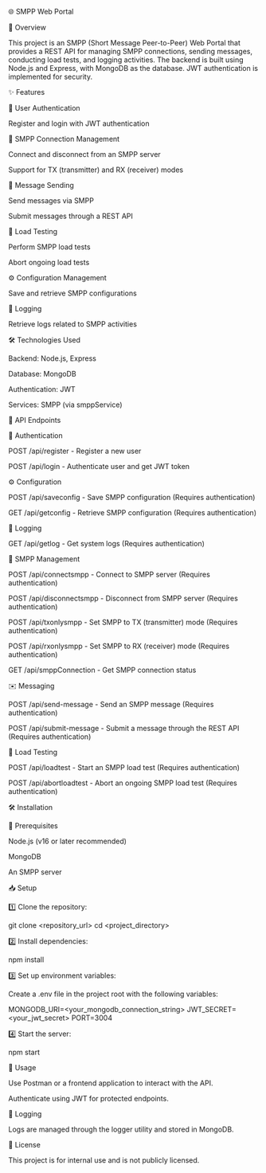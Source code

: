 🌐 SMPP Web Portal

📖 Overview

This project is an SMPP (Short Message Peer-to-Peer) Web Portal that provides a REST API for managing SMPP connections, sending messages, conducting load tests, and logging activities. The backend is built using Node.js and Express, with MongoDB as the database. JWT authentication is implemented for security.

✨ Features

🔐 User Authentication

Register and login with JWT authentication

🔌 SMPP Connection Management

Connect and disconnect from an SMPP server

Support for TX (transmitter) and RX (receiver) modes

📩 Message Sending

Send messages via SMPP

Submit messages through a REST API

🚀 Load Testing

Perform SMPP load tests

Abort ongoing load tests

⚙️ Configuration Management

Save and retrieve SMPP configurations

📜 Logging

Retrieve logs related to SMPP activities

🛠️ Technologies Used

Backend: Node.js, Express

Database: MongoDB

Authentication: JWT

Services: SMPP (via smppService)

🔗 API Endpoints

🔑 Authentication

POST /api/register - Register a new user

POST /api/login - Authenticate user and get JWT token

⚙️ Configuration

POST /api/saveconfig - Save SMPP configuration (Requires authentication)

GET /api/getconfig - Retrieve SMPP configuration (Requires authentication)

📜 Logging

GET /api/getlog - Get system logs (Requires authentication)

🔌 SMPP Management

POST /api/connectsmpp - Connect to SMPP server (Requires authentication)

POST /api/disconnectsmpp - Disconnect from SMPP server (Requires authentication)

POST /api/txonlysmpp - Set SMPP to TX (transmitter) mode (Requires authentication)

POST /api/rxonlysmpp - Set SMPP to RX (receiver) mode (Requires authentication)

GET /api/smppConnection - Get SMPP connection status

✉️ Messaging

POST /api/send-message - Send an SMPP message (Requires authentication)

POST /api/submit-message - Submit a message through the REST API (Requires authentication)

🚀 Load Testing

POST /api/loadtest - Start an SMPP load test (Requires authentication)

POST /api/abortloadtest - Abort an ongoing SMPP load test (Requires authentication)

🛠️ Installation

📌 Prerequisites

Node.js (v16 or later recommended)

MongoDB

An SMPP server

📥 Setup

1️⃣ Clone the repository:

git clone <repository_url>
cd <project_directory>

2️⃣ Install dependencies:

npm install

3️⃣ Set up environment variables:

Create a .env file in the project root with the following variables:

MONGODB_URI=<your_mongodb_connection_string>
JWT_SECRET=<your_jwt_secret>
PORT=3004

4️⃣ Start the server:

npm start

🚀 Usage

Use Postman or a frontend application to interact with the API.

Authenticate using JWT for protected endpoints.

📜 Logging

Logs are managed through the logger utility and stored in MongoDB.

📜 License

This project is for internal use and is not publicly licensed.



